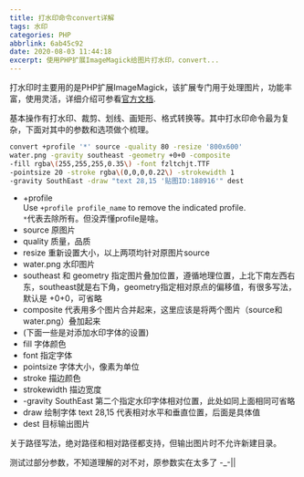 ```yaml
---
title: 打水印命令convert详解
tags: 水印
categories: PHP
abbrlink: 6ab45c92
date: 2020-08-03 11:44:18
excerpt: 使用PHP扩展ImageMagick给图片打水印，convert...
---
```

打水印时主要用的是PHP扩展ImageMagick，该扩展专门用于处理图片，功能丰富，使用灵活，详细介绍可参看[官方文档](https://www.imagemagick.org/script/command-line-processing.php).

基本操作有打水印、裁剪、划线、画矩形、格式转换等。其中打水印命令最为复杂，下面对其中的参数和选项做个梳理。
```sh
convert +profile '*' source -quality 80 -resize '800x600'
water.png -gravity southeast -geometry +0+0 -composite
-fill rgba\(255,255,255,0.35\) -font fzltchjt.TTF
-pointsize 20 -stroke rgba\(0,0,0,0.22\) -strokewidth 1
-gravity SouthEast -draw "text 28,15 '贴图ID:188916'" dest
```
- +profile  
  Use `+profile profile_name` to remove the indicated profile.  
  `*`代表去除所有。但没弄懂profile是啥。
- source 原图片
- quality 质量，品质
- resize 重新设置大小，以上两项均针对原图片source
- water.png 水印图片
- southeast 和 geometry 指定图片叠加位置，遵循地理位置，上北下南左西右东，southeast就是右下角，geometry指定相对原点的偏移值，有很多写法，默认是 +0+0，可省略
- composite 代表用多个图片合并起来，这里应该是将两个图片（source和water.png）叠加起来
- (下面一些是对添加水印字体的设置)
- fill 字体颜色
- font 指定字体
- pointsize 字体大小，像素为单位
- stroke 描边颜色
- strokewidth 描边宽度
- -gravity SouthEast 第二个指定水印字体相对位置，此处如同上面相同可省略
- draw 绘制字体 text 28,15 代表相对水平和垂直位置，后面是具体值
- dest 目标输出图片

关于路径写法，绝对路径和相对路径都支持，但输出图片时不允许新建目录。

测试过部分参数，不知道理解的对不对，原参数实在太多了 -_-||
